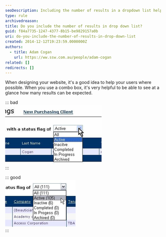 ```yaml
---
seoDescription: Including the number of results in a dropdown list helps users quickly gauge the scope of their search.
type: rule
archivedreason:
title: Do you include the number of results in drop down list?
guid: f84a7735-1247-4377-8b15-be9829157a0b
uri: do-you-include-the-number-of-results-in-drop-down-list
created: 2014-12-12T19:23:59.0000000Z
authors:
  - title: Adam Cogan
    url: https://ww.ssw.com.au/people/adam-cogan
related: []
redirects: []
---
```


When designing your website, it's a good idea to help your users where possible. When you use a combo box, it's very helpful to be able to see at a glance how many results can be expected.

<!--endintro-->

::: bad  
![Figure: Bad Example - You can't tell the number of results](drop-list-bad.jpg)  
:::

::: good  
![Figure: Good Example - The number of results is clearly displayed](drop-list-good.jpg)  
:::
